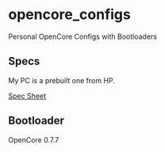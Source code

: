 # opencore_configs
Personal OpenCore Configs with Bootloaders

## Specs
My PC is a prebuilt one from HP. 

[Spec Sheet](https://support.hp.com/id-en/document/c04717162)

## Bootloader
OpenCore 0.7.7

